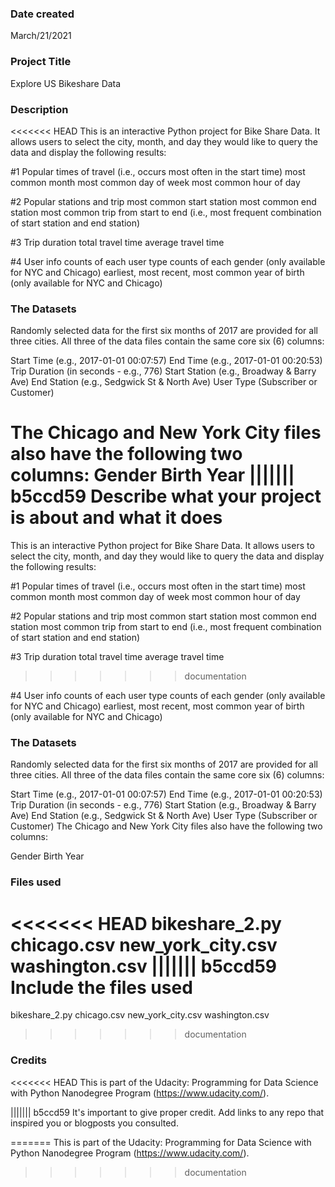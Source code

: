 ### Date created
March/21/2021

### Project Title
Explore US Bikeshare Data

### Description
<<<<<<< HEAD
This is an interactive Python project for Bike Share Data. It allows users to select the city, month, and day they would like to query the data and display the following results:

#1 Popular times of travel (i.e., occurs most often in the start time) most common month most common day of week most common hour of day

#2 Popular stations and trip most common start station most common end station most common trip from start to end (i.e., most frequent combination of start station and end station)

#3 Trip duration total travel time average travel time

#4 User info counts of each user type counts of each gender (only available for NYC and Chicago) earliest, most recent, most common year of birth (only available for NYC and Chicago)

### The Datasets
Randomly selected data for the first six months of 2017 are provided for all three cities. All three of the data files contain the same core six (6) columns:

Start Time (e.g., 2017-01-01 00:07:57) 
End Time (e.g., 2017-01-01 00:20:53) 
Trip Duration (in seconds - e.g., 776) 
Start Station (e.g., Broadway & Barry Ave) 
End Station (e.g., Sedgwick St & North Ave) 
User Type (Subscriber or Customer) 

The Chicago and New York City files also have the following two columns:
Gender 
Birth Year
||||||| b5ccd59
Describe what your project is about and what it does
=======
This is an interactive Python project for Bike Share Data. It allows users to select the city, month, and day they would like to query the data and display the following results:

#1 Popular times of travel (i.e., occurs most often in the start time)
most common month
most common day of week
most common hour of day

#2 Popular stations and trip
most common start station
most common end station
most common trip from start to end (i.e., most frequent combination of start station and end station)

#3 Trip duration
total travel time
average travel time
>>>>>>> documentation

#4 User info
counts of each user type
counts of each gender (only available for NYC and Chicago)
earliest, most recent, most common year of birth (only available for NYC and Chicago)

### The Datasets
Randomly selected data for the first six months of 2017 are provided for all three cities. All three of the data files contain the same core six (6) columns:

Start Time (e.g., 2017-01-01 00:07:57)
End Time (e.g., 2017-01-01 00:20:53)
Trip Duration (in seconds - e.g., 776)
Start Station (e.g., Broadway & Barry Ave)
End Station (e.g., Sedgwick St & North Ave)
User Type (Subscriber or Customer)
The Chicago and New York City files also have the following two columns:

Gender
Birth Year
### Files used
<<<<<<< HEAD
bikeshare_2.py 
chicago.csv 
new_york_city.csv 
washington.csv
||||||| b5ccd59
Include the files used
=======
bikeshare_2.py
chicago.csv
new_york_city.csv
washington.csv
>>>>>>> documentation

### Credits
<<<<<<< HEAD
This is part of the Udacity: Programming for Data Science with Python Nanodegree Program (https://www.udacity.com/).

||||||| b5ccd59
It's important to give proper credit. Add links to any repo that inspired you or blogposts you consulted.

=======
This is part of the Udacity: Programming for Data Science with Python Nanodegree Program (https://www.udacity.com/).
>>>>>>> documentation
